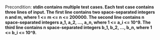 Precondition: **stdin contains multiple test cases. Each test case contains three lines of input. The first line contains two space-separated integers n and m, where 1 <= m <= n <= 200000. The second line contains n space-separated integers a_1, a_2, ..., a_n, where 1 <= a_i <= 10^9. The third line contains n space-separated integers b_1, b_2, ..., b_n, where 1 <= b_i <= 10^9.**